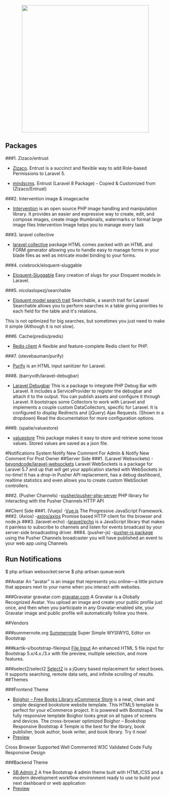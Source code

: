 <p align="center"><a href="https://laravel.com" target="_blank"><img src="https://raw.githubusercontent.com/laravel/art/master/logo-lockup/5%20SVG/2%20CMYK/1%20Full%20Color/laravel-logolockup-cmyk-red.svg" width="400"></a></p>

## Packages

###1. Zizaco/entrust
- [Zizaco](https://github.com/Zizaco/entrust).
Entrust is a succinct and flexible way to add Role-based Permissions to Laravel 5.

- [mindscms](https://github.com/mindscms/entrust).
Entrust (Laravel 8 Package) - Copied & Customized from (Zizaco/Entrust)

###2. Intervention image & imagecache
- [Intervention](http://image.intervention.io)
is an open source PHP image handling and manipulation library. 
  It provides an easier and expressive way to create, edit, and compose images, create image thumbnails, watermarks or 
  format large image files Intervention Image helps you to manage every task

###3. laravel collective
- [laravel collective](https://laravelcollective.com/docs/6.x/html)
package HTML comes packed with an HTML and FORM generator allowing you to handle easy to manage forms in your blade files as well as intricate model binding to your forms.

###4. cviebrock/eloquent-sluggable
- [Eloquent-Sluggable](https://github.com/cviebrock/eloquent-sluggable)
Easy creation of slugs for your Eloquent models in Laravel.

###5. nicolaslopezj/searchable
- [Eloquent model search trait](https://github.com/nicolaslopezj/searchable)
Searchable, a search trait for Laravel
Searchable allows you to perform searches in a table giving priorities to each field for the table and it's relations.

This is not optimized for big searches, but sometimes you just need to make it simple (Although it is not slow).

###6. Cache(predis/predis)
- [Redis client](https://github.com/predis/predis)
A flexible and feature-complete Redis client for PHP.

###7. (stevebauman/purify)
- [Purify](https://github.com/stevebauman/purify)
 is an HTML input sanitizer for Laravel.

###8. (barryvdh/laravel-debugbar)
- [Laravel Debugbar](https://github.com/barryvdh/laravel-debugbar)
This is a package to integrate PHP Debug Bar with Laravel. It includes a ServiceProvider to register the debugbar and attach it to the output. You can publish assets and configure it through Laravel. It bootstraps some Collectors to work with Laravel and implements a couple custom DataCollectors, specific for Laravel. It is configured to display Redirects and (jQuery) Ajax Requests. (Shown in a dropdown) Read the documentation for more configuration options.

###9. (spatie/valuestore)
- [valuestore](https://github.com/spatie/valuestore)
This package makes it easy to store and retrieve some loose values. Stored values are saved as a json file.

#Notifications System
Notify New Comment For Admin & Notify New Comment For Post Owner
##Server Side
###1. (Laravel Websockets)
-[beyondcode/laravel-websockets](https://github.com/beyondcode/laravel-websockets)
Laravel WebSockets is a package for Laravel 5.7 and up that will get your application started with WebSockets in no-time! It has a drop-in Pusher API replacement, has a debug dashboard, realtime statistics and even allows you to create custom WebSocket controllers.

###2. (Pusher Channels)
-[pusher/pusher-php-server](https://github.com/pusher/pusher-http-php)
PHP library for interacting with the Pusher Channels HTTP API

##Client Side
###1. (Vuejs)
-[Vue.js](https://vuejs.org)
 The Progressive JavaScript Framework.
###2. (Axios)
-[axios/axios](https://github.com/axios/axios)
Promise based HTTP client for the browser and node.js
###3. (laravel-echo)
-[laravel/echo](https://github.com/laravel/echo)
is a JavaScript library that makes it painless to subscribe to channels and listen for events broadcast by your server-side broadcasting driver. 
###4. (pusher-js)
-[pusher-js package](https://pusher.com/docs/channels/getting_started/javascript)
using the Pusher Channels broadcaster you will have published an event to your web app using Channels
## Run Notifications
$ php artisan websocket:serve
$ php artisan queue:work

##Avatar
An "avatar" is an image that represents you online—a little picture that appears next to your name when you interact with websites.

###Gravatar gravatar.com
[gravatar.com](https://ar.gravatar.com/site/implement/images/php/)
A Gravatar is a Globally Recognized Avatar. You upload an image and create your public profile just once, and then when you participate in any Gravatar-enabled site, your Gravatar image and public profile will automatically follow you there.

##Vendors

###summernote.org
[Summernote](https://summernote.org/)
Super Simple WYSIWYG, Editor on Bootstrap

###kartik-v/bootstrap-fileinput
[File Input](https://plugins.krajee.com/file-input)
An enhanced HTML 5 file input for Bootstrap 5.x/4.x./3.x with file preview, multiple selection, and more features.

###select2/select2
[Select2](https://github.com/select2/select2)
is a jQuery based replacement for select boxes. It supports searching, remote data sets, and infinite scrolling of results.
##Themes

###Frontend Theme
- [Boighor – Free Books Library eCommerce Store](https://freethemescloud.com/item/boighor-free-books-library-ecommerce-store)
 is a neat, clean and simple designed bookstore website template. This HTML5 template is perfect for your eCommerce project. It is powered with Bootstrap4. The fully responsive template Boighor looks great on all types of screens and devices. The cross-browser optimized Boighor – Bookshop Responsive Bootstrap 4 Temple is the best for the library, book publisher, book author, book writer, and book library. Try it now!
- [Preview](https://preview.hasthemes.com/boighor-v3/index.html)

Cross Browser Supported
Well Commented
W3C Validated Code
Fully Responsive Design

###Backend Theme

- [SB Admin 2](https://startbootstrap.com/theme/sb-admin-2)
A free Bootstrap 4 admin theme built with HTML/CSS and a modern development workflow environment ready to use to build your next dashboard or web application
- [Preview](https://startbootstrap.com/previews/sb-admin-2)

